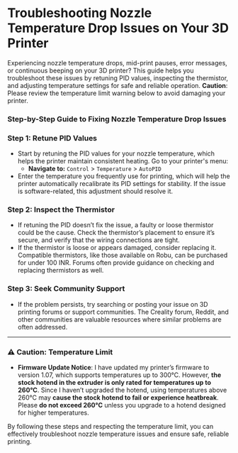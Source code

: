 # **Troubleshooting Nozzle Temperature Drop Issues on Your 3D Printer**
 
Experiencing nozzle temperature drops, mid-print pauses, error messages, or continuous beeping on your 3D printer? This guide helps you troubleshoot these issues by retuning PID values, inspecting the thermistor, and adjusting temperature settings for safe and reliable operation. **Caution**: Please review the temperature limit warning below to avoid damaging your printer.


### Step-by-Step Guide to Fixing Nozzle Temperature Drop Issues

### Step 1: Retune PID Values
   - Start by retuning the PID values for your nozzle temperature, which helps the printer maintain consistent heating. Go to your printer's menu:
     - **Navigate to:** `Control` > `Temperature` > `AutoPID`
   - Enter the temperature you frequently use for printing, which will help the printer automatically recalibrate its PID settings for stability. If the issue is software-related, this adjustment should resolve it.

### Step 2: Inspect the Thermistor
   - If retuning the PID doesn’t fix the issue, a faulty or loose thermistor could be the cause. Check the thermistor’s placement to ensure it’s secure, and verify that the wiring connections are tight.
   - If the thermistor is loose or appears damaged, consider replacing it. Compatible thermistors, like those available on Robu, can be purchased for under 100 INR. Forums often provide guidance on checking and replacing thermistors as well.

### Step 3: Seek Community Support
   - If the problem persists, try searching or posting your issue on 3D printing forums or support communities. The Creality forum, Reddit, and other communities are valuable resources where similar problems are often addressed.

---

### ⚠️ **Caution: Temperature Limit**
   - **Firmware Update Notice**: I have updated my printer’s firmware to version 1.07, which supports temperatures up to 300°C. However, **the stock hotend in the extruder is only rated for temperatures up to 260°C**. Since I haven’t upgraded the hotend, using temperatures above 260°C may **cause the stock hotend to fail or experience heatbreak**. Please **do not exceed 260°C** unless you upgrade to a hotend designed for higher temperatures.

By following these steps and respecting the temperature limit, you can effectively troubleshoot nozzle temperature issues and ensure safe, reliable printing.
